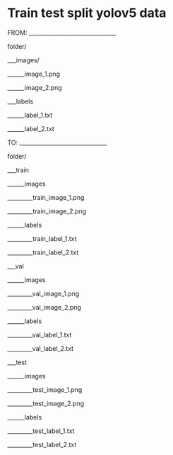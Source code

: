 # Train test split yolov5 data

FROM: _______________________________

folder/

___images/

______image_1.png

______image_2.png

___labels

______label_1.txt

______label_2.txt

TO: _______________________________


folder/

___train

______images

_________train_image_1.png

_________train_image_2.png

______labels

_________train_label_1.txt

_________train_label_2.txt

___val

______images

_________val_image_1.png

_________val_image_2.png

______labels

_________val_label_1.txt

_________val_label_2.txt

___test

______images

_________test_image_1.png

_________test_image_2.png

______labels

_________test_label_1.txt

_________test_label_2.txt
